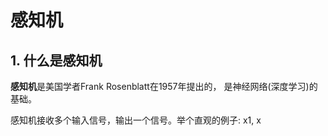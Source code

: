 # 感知机

## 1. 什么是感知机

**感知机**是美国学者Frank Rosenblatt在1957年提出的， 是神经网络(深度学习)的基础。

感知机接收多个输入信号，输出一个信号。举个直观的例子: x1, x